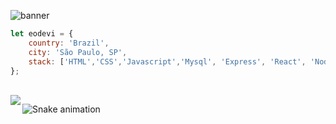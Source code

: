 
![banner](https://i.imgur.com/4WjqHTx.png)

```javascript
let eodevi = {
    country: 'Brazil',
    city: 'São Paulo, SP',
    stack: ['HTML','CSS','Javascript','Mysql', 'Express', 'React', 'NodeJS'],
};
```


</p>
<br/>
    <img align="left" src="https://github-readme-stats.vercel.app/api?username=eodevi&show_icons=true&t&theme=react"/>

![Snake animation](https://github.com/eodevi/eodevi/blob/output/github-contribution-grid-snake.svg)
